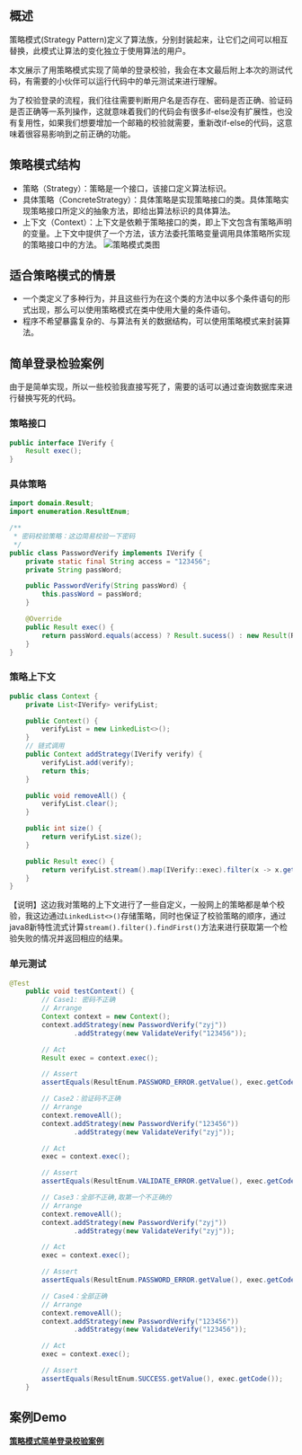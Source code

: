 ## 概述
  策略模式(Strategy Pattern)定义了算法族，分别封装起来，让它们之间可以相互替换，此模式让算法的变化独立于使用算法的用户。
  
  本文展示了用策略模式实现了简单的登录校验，我会在本文最后附上本次的测试代码，有需要的小伙伴可以运行代码中的单元测试来进行理解。
  
  为了校验登录的流程，我们往往需要判断用户名是否存在、密码是否正确、验证码是否正确等一系列操作，这就意味着我们的代码会有很多if-else没有扩展性，也没有复用性，如果我们想要增加一个邮箱的校验就需要，重新改if-else的代码，这意味着很容易影响到之前正确的功能。

## 策略模式结构
- 策略（Strategy）：策略是一个接口，该接口定义算法标识。
- 具体策略（ConcreteStrategy）：具体策略是实现策略接口的类。具体策略实现策略接口所定义的抽象方法，即给出算法标识的具体算法。
- 上下文（Context）：上下文是依赖于策略接口的类，即上下文包含有策略声明的变量。上下文中提供了一个方法，该方法委托策略变量调用具体策略所实现的策略接口中的方法。
![策略模式类图](https://molzhao-pic.oss-cn-beijing.aliyuncs.com/2020-07-20/%E7%AD%96%E7%95%A5%E6%A8%A1%E5%BC%8F%E7%B1%BB%E5%9B%BE.png)

## 适合策略模式的情景
- 一个类定义了多种行为，并且这些行为在这个类的方法中以多个条件语句的形式出现，那么可以使用策略模式在类中使用大量的条件语句。
- 程序不希望暴露复杂的、与算法有关的数据结构，可以使用策略模式来封装算法。

## 简单登录检验案例
由于是简单实现，所以一些校验我直接写死了，需要的话可以通过查询数据库来进行替换写死的代码。
### 策略接口
```java
public interface IVerify {
    Result exec();
}
```

### 具体策略
```java
import domain.Result;
import enumeration.ResultEnum;

/**
 * 密码校验策略：这边简易校验一下密码
 */
public class PasswordVerify implements IVerify {
    private static final String access = "123456";
    private String passWord;

    public PasswordVerify(String passWord) {
        this.passWord = passWord;
    }

    @Override
    public Result exec() {
        return passWord.equals(access) ? Result.sucess() : new Result(ResultEnum.PASSWORD_ERROR);
    }
}
```

### 策略上下文
```java
public class Context {
    private List<IVerify> verifyList;

    public Context() {
        verifyList = new LinkedList<>();
    }
	// 链式调用
    public Context addStrategy(IVerify verify) {
        verifyList.add(verify);
        return this;
    }

    public void removeAll() {
        verifyList.clear();
    }

    public int size() {
        return verifyList.size();
    }

    public Result exec() {
        return verifyList.stream().map(IVerify::exec).filter(x -> x.getCode() >= 400).findFirst().orElse(Result.sucess());
    }
}
```
【说明】这边我对策略的上下文进行了一些自定义，一般网上的策略都是单个校验，我这边通过`LinkedList<>()`存储策略，同时也保证了校验策略的顺序，通过java8新特性流式计算`stream().filter().findFirst()`方法来进行获取第一个检验失败的情况并返回相应的结果。

### 单元测试
```java
@Test
    public void testContext() {
        // Case1: 密码不正确
        // Arrange
        Context context = new Context();
        context.addStrategy(new PasswordVerify("zyj"))
                .addStrategy(new ValidateVerify("123456"));

        // Act
        Result exec = context.exec();

        // Assert
        assertEquals(ResultEnum.PASSWORD_ERROR.getValue(), exec.getCode());

        // Case2：验证码不正确
        // Arrange
        context.removeAll();
        context.addStrategy(new PasswordVerify("123456"))
                .addStrategy(new ValidateVerify("zyj"));

        // Act
        exec = context.exec();

        // Assert
        assertEquals(ResultEnum.VALIDATE_ERROR.getValue(), exec.getCode());

        // Case3：全部不正确,取第一个不正确的
        // Arrange
        context.removeAll();
        context.addStrategy(new PasswordVerify("zyj"))
                .addStrategy(new ValidateVerify("zyj"));

        // Act
        exec = context.exec();

        // Assert
        assertEquals(ResultEnum.PASSWORD_ERROR.getValue(), exec.getCode());

        // Case4：全部正确
        // Arrange
        context.removeAll();
        context.addStrategy(new PasswordVerify("123456"))
                .addStrategy(new ValidateVerify("123456"));

        // Act
        exec = context.exec();

        // Assert
        assertEquals(ResultEnum.SUCCESS.getValue(), exec.getCode());
    }
```

## 案例Demo
**[策略模式简单登录校验案例](https://github.com/Normcorer/StrategyValidate.git)**
